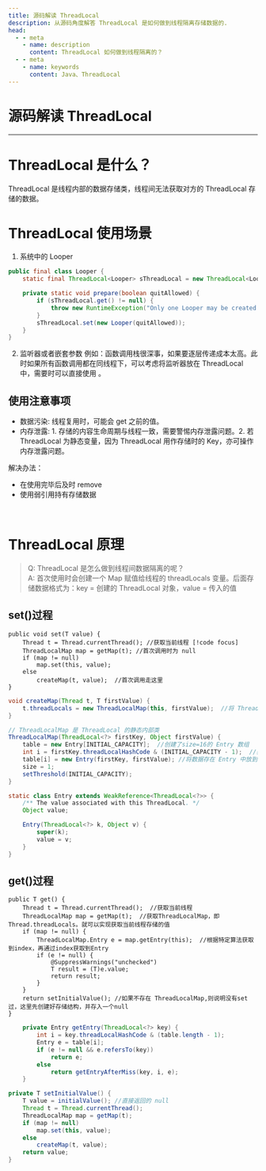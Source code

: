```yaml
---
title: 源码解读 ThreadLocal
description: 从源码角度解答 ThreadLocal 是如何做到线程隔离存储数据的.
head:
  - - meta
    - name: description
      content: ThreadLocal 如何做到线程隔离的？
  - - meta
    - name: keywords
      content: Java、ThreadLocal
---
```

# 源码解读 ThreadLocal
---
# ThreadLocal 是什么？
ThreadLocal 是线程内部的数据存储类，线程间无法获取对方的 ThreadLocal 存储的数据。
# ThreadLocal 使用场景
1.  系统中的 Looper 
```java
public final class Looper {
	static final ThreadLocal<Looper> sThreadLocal = new ThreadLocal<Looper>();

	private static void prepare(boolean quitAllowed) {
		if (sThreadLocal.get() != null) {
			throw new RuntimeException("Only one Looper may be created per thread");
		}
		sThreadLocal.set(new Looper(quitAllowed));
	}
}
```
2.  监听器或者嵌套参数
例如：函数调用栈很深事，如果要逐层传递成本太高。此时如果所有函数调用都在同线程下，可以考虑将监听器放在 ThreadLocal 中，需要时可以直接使用 。
## 使用注意事项
- 数据污染: 线程复用时，可能会 get 之前的值。
- 内存泄露: 1. 存储的内容生命周期与线程一致，需要警惕内存泄露问题。2. 若 ThreadLocal 为静态变量，因为 ThreadLocal 用作存储时的 Key，亦可操作内存泄露问题。

解决办法：
- 在使用完毕后及时 remove
- 使用弱引用持有存储数据

<br>

# ThreadLocal 原理
> Q: ThreadLocal 是怎么做到线程间数据隔离的呢？<br>
> A: 首次使用时会创建一个 Map 赋值给线程的 threadLocals 变量。后面存储数据格式为：key = 创建的 ThreadLocal 对象，value = 传入的值

## set()过程
```java{2,3,7}
public void set(T value) {
    Thread t = Thread.currentThread(); //获取当前线程 [!code focus]
    ThreadLocalMap map = getMap(t); //首次调用时为 null
    if (map != null)
        map.set(this, value);
    else
        createMap(t, value);  //首次调用走这里
}
```
```java
void createMap(Thread t, T firstValue) {
    t.threadLocals = new ThreadLocalMap(this, firstValue);  //将 ThreadLocalMap 赋值给 Thread 的 threadLocals。这是实现每个线程独立的关键
}
```
```java
// ThreadLocalMap 是 ThreadLocal 的静态内部类        
ThreadLocalMap(ThreadLocal<?> firstKey, Object firstValue) {
    table = new Entry[INITIAL_CAPACITY];  //创建了size=16的 Entry 数组
    int i = firstKey.threadLocalHashCode & (INITIAL_CAPACITY - 1);  //获取存储的index
    table[i] = new Entry(firstKey, firstValue); //将数据存在 Entry 中放到数组中
    size = 1;
    setThreshold(INITIAL_CAPACITY);
}
```
```java
static class Entry extends WeakReference<ThreadLocal<?>> {
    /** The value associated with this ThreadLocal. */
    Object value;

    Entry(ThreadLocal<?> k, Object v) {
        super(k);
        value = v;
    }
}
```
## get()过程
```java{2,3,5}
public T get() {
    Thread t = Thread.currentThread();  //获取当前线程
    ThreadLocalMap map = getMap(t);  //获取ThreadLocalMap，即 Thread.threadLocals。就可以实现获取当前线程存储的值
    if (map != null) {
        ThreadLocalMap.Entry e = map.getEntry(this);  //根据特定算法获取到index，再通过index获取到Entry
        if (e != null) {
            @SuppressWarnings("unchecked")
            T result = (T)e.value;
            return result;
        }
    }
    return setInitialValue(); //如果不存在 ThreadLocalMap,则说明没有set过，这里先创建好存储结构，并存入一个null
}
```
```java
    private Entry getEntry(ThreadLocal<?> key) {
        int i = key.threadLocalHashCode & (table.length - 1);
        Entry e = table[i];
        if (e != null && e.refersTo(key))
            return e;
        else
            return getEntryAfterMiss(key, i, e);
    }
```
```java
private T setInitialValue() {
    T value = initialValue(); //直接返回的 null
    Thread t = Thread.currentThread();
    ThreadLocalMap map = getMap(t);
    if (map != null)
        map.set(this, value);
    else
        createMap(t, value);
    return value;
}
```